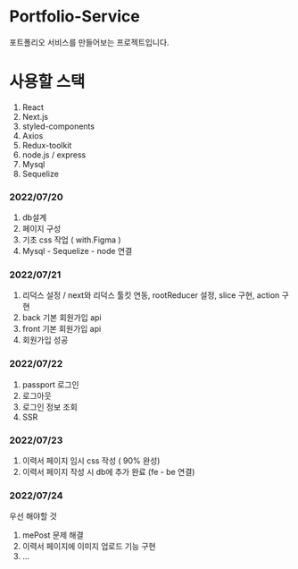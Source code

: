 # Portfolio-Service
포트폴리오 서비스를 만들어보는 프로젝트입니다.

# 사용할 스택
1. React
2. Next.js
3. styled-components
4. Axios
5. Redux-toolkit
6. node.js / express
7. Mysql
8. Sequelize

### 2022/07/20
1. db설계
2. 페이지 구성
3. 기초 css 작업 ( with.Figma )
4. Mysql - Sequelize - node 연결

### 2022/07/21
1. 리덕스 설정 / next와 리덕스 툴킷 연동, rootReducer 설정, slice 구현, action 구현
2. back 기본 회원가입 api
3. front 기본 회원가입 api
4. 회원가입 성공

### 2022/07/22
1. passport 로그인
2. 로그아웃
3. 로그인 정보 조회
4. SSR

### 2022/07/23
1. 이력서 페이지 임시 css 작성 ( 90% 완성)
2. 이력서 페이지 작성 시 db에 추가 완료 (fe - be 연결)

### 2022/07/24
우선 해야할 것
1. mePost 문제 해결
2. 이력서 페이지에 이미지 업로드 기능 구현
3. ...


